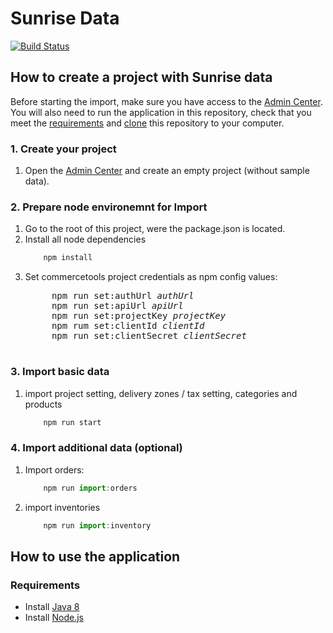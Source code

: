 # Sunrise Data

[![Build Status](https://travis-ci.org/commercetools/commercetools-sunrise-data.svg?branch=master)](https://travis-ci.org/commercetools/commercetools-sunrise-data)

## How to create a project with Sunrise data

Before starting the import, make sure you have access to the [Admin Center](https://admin.commercetools.com). You will also need to run the application in this repository, check that you meet the [requirements](#requirements) and [clone](https://help.github.com/articles/cloning-a-repository/) this repository to your computer.

### 1. Create your project
1. Open the [Admin Center](https://admin.commercetools.com) and create an empty project (without sample data).

### 2. Prepare node environemnt for Import
1. Go to the root of this project, were the package.json is located.
2. Install all node dependencies
    ```js
        npm install
    ```
3. Set commercetools project credentials as npm config values:
    <pre>
        npm run set:authUrl <i>authUrl</i>
        npm run set:apiUrl <i>apiUrl</i>
        npm run set:projectKey <i>projectKey</i>
        npm rum set:clientId <i>clientId</i>
        npm run set:clientSecret <i>clientSecret</i>
    </pre>

### 3. Import basic data
1. import project setting, delivery zones / tax setting, categories and products
    ```js
        npm run start
    ```

### 4. Import additional data (optional)
1. Import orders:
    ```js
        npm run import:orders
    ```
2. import inventories
    ```js
        npm run import:inventory
    ```

## How to use the application

### Requirements

- Install [Java 8](http://www.oracle.com/technetwork/java/javase/downloads/jdk8-downloads-2133151.html)
- Install [Node.js](https://nodejs.org/en/download/current/)

